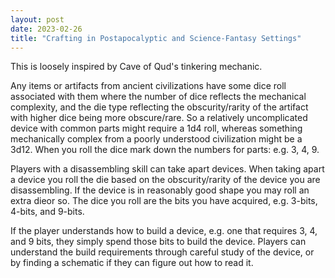 ```yaml
---
layout: post
date: 2023-02-26
title: "Crafting in Postapocalyptic and Science-Fantasy Settings"
---
```


This is loosely inspired by Cave of Qud's tinkering mechanic.

Any items or artifacts from ancient civilizations have some dice roll associated with them where the number of dice reflects the mechanical complexity, and the die type reflecting the obscurity/rarity of the artifact with higher dice being more obscure/rare. So a relatively uncomplicated device with common parts might require a 1d4 roll, whereas something mechanically complex from a poorly understood civilization might be a 3d12. When you roll the dice mark down the numbers for parts: e.g. 3, 4, 9.

Players with a disassembling skill can take apart devices. When taking apart a device you roll the die based on the obscurity/rarity of the device you are disassembling. If the device is in reasonably good shape you may roll an extra dieor so. The dice you roll are the bits you have acquired, e.g. 3-bits, 4-bits, and 9-bits.

If the player understands how to build a device, e.g. one that requires 3, 4, and 9 bits, they simply spend those bits to build the device. Players can understand the build requirements through careful study of the device, or by finding a schematic if they can figure out how to read it.
